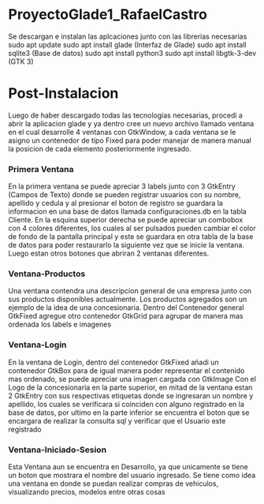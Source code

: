 # ProyectoGlade1_RafaelCastro
Se descargan e instalan las aplcaciones junto con las librerias necesarias 
sudo apt update
sudo apt install glade (Interfaz de Glade)
sudo apt install sqlite3 (Base de datos)
sudo apt install python3
sudo apt install libgtk-3-dev (GTK 3)

# Post-Instalacion
Luego de haber descargado todas las tecnologias necesarias, procedi a abrir la aplicacion glade
y ya dentro cree un nuevo archivo llamado ventana en el cual desarrolle 4 ventanas con GtkWindow,
a cada ventana se le asigno un contenedor de tipo Fixed para poder manejar de manera manual la posicion de cada elemento
posteriormente ingresado. 

### Primera Ventana
En la primera ventana se puede apreciar 3 labels junto con 3 GtkEntry (Campos de Texto) donde se pueden registrar usuarios 
con su nombre, apellido y cedula y al presionar el boton de registro se guardara la informacion en una base de datos llamada configuraciones.db en la tabla Cliente. 
En la esquina superior derecha se puede apreciar un combobox con 4 colores diferentes, los cuales al ser pulsados pueden 
cambiar el color de fondo de la pantalla principal y este se guardara en otra tabla de la base de datos para poder restaurarlo la siguiente vez que se inicie la ventana. 
Luego estan otros botones que abriran 2 ventanas diferentes.

### Ventana-Productos
Una ventana contendra una descripcion general de una empresa junto con sus productos disponibles actualmente. Los productos agregados son un ejemplo de la idea de una concesionaria.
Dentro del Contenedor general GtkFixed agregue otro contenedor GtkGrid para agrupar de manera mas ordenada los labels e imagenes

### Ventana-Login
En la ventana de Login, dentro del contenedor GtkFixed añadi un contenedor GtkBox para de igual manera poder representar el contenido mas ordenado,
se puede apreciar una imagen cargada con GtkImage Con el Logo de la concesionaria en la parte superior,
en mitad de la ventana estan 2 GtkEntry con sus respectivas etiquetas donde se ingresaran un nombre y apellido, los cuales se verificara si coinciden con alguno registrado en la base de datos,
por ultimo en la parte inferior se encuentra el boton que se encargara de realizar la consulta sql y verificar que el Usuario este registrado

### Ventana-Iniciado-Sesion
Esta Ventana aun se encuentra en Desarrollo, ya que unicamente se tiene un boton que mostrara el nombre del usuario ingresado.
Se tiene como idea una ventana en donde se puedan realizar compras de vehiculos, visualizando precios, modelos entre otras cosas
